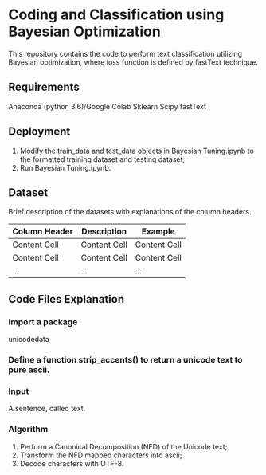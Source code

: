 # Coding and Classification using Bayesian Optimization 
This repository contains the code to perform text classification utilizing Bayesian optimization, where loss function is defined by fastText technique. 

## Requirements
Anaconda (python 3.6)/Google Colab
Sklearn
Scipy
fastText

## Deployment
1.	Modify the train_data and test_data objects in Bayesian Tuning.ipynb to the formatted training dataset and testing dataset;
2.	Run Bayesian Tuning.ipynb.

## Dataset
Brief description of the datasets with explanations of the column headers.

| Column Header  | Description | Example |
| ------------- | ------------- |------------- |
| Content Cell  | Content Cell  | Content Cell  |
| Content Cell  | Content Cell  | Content Cell  |
| ...  | ...  | ...  |

## Code Files Explanation
### Import a package
unicodedata
### Define a function strip_accents() to return a unicode text to pure ascii. 
### Input
A sentence, called text.
### Algorithm
1. Perform a Canonical Decomposition (NFD) of the Unicode text;
2. Transform the NFD mapped characters into ascii;
3.  Decode characters with UTF-8.




